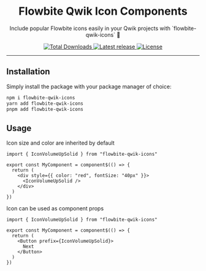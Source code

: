 <div style="text-align: center">
  <h1>Flowbite Qwik Icon Components</h1>

  <p>
    Include popular Flowbite icons easily in your Qwik projects with `flowbite-qwik-icons` 🚀
  </p>
  <p>
    <a href="https://www.npmjs.com/package/flowbite-qwik-icons">
      <img src="https://img.shields.io/npm/dt/flowbite-qwik-icons.svg" alt="Total Downloads">
    </a>
    <a href="https://badge.fury.io/js/flowbite-qwik-icons">
      <img alt="Latest release" src="https://badge.fury.io/js/flowbite-qwik-icons.svg">
    </a>
    <a href="https://flowbite.com/getting-started/license/">
      <img src="https://img.shields.io/badge/license-MIT-blue" alt="License">
    </a>
  </p>
</div>

---

## Installation

Simply install the package with your package manager of choice:

```bash
npm i flowbite-qwik-icons
yarn add flowbite-qwik-icons
pnpm add flowbite-qwik-icons
```

## Usage

Icon size and color are inherited by default

```tsx
import { IconVolumeUpSolid } from "flowbite-qwik-icons"

export const MyComponent = component$(() => {
  return (
    <div style={{ color: "red", fontSize: "40px" }}>
      <IconVolumeUpSolid />
    </div>
  )
})
```

Icon can be used as component props

```tsx
import { IconVolumeUpSolid } from "flowbite-qwik-icons"

export const MyComponent = component$(() => {
  return (
    <Button prefix={IconVolumeUpSolid}>
      Next
    </Button>
  )
})
```